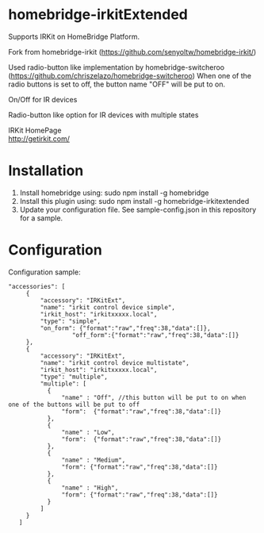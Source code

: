 # homebridge-irkitExtended

Supports IRKit on HomeBridge Platform.  

Fork from homebridge-irkit (https://github.com/senyoltw/homebridge-irkit/)

Used radio-button like implementation by homebridge-switcheroo (https://github.com/chriszelazo/homebridge-switcheroo)
When one of the radio buttons is set to off, the button name "OFF" will be put to on.

On/Off for IR devices

Radio-button like option for IR devices with multiple states

IRKit HomePage  
http://getirkit.com/  

# Installation
1. Install homebridge using: sudo npm install -g homebridge
2. Install this plugin using: sudo npm install -g homebridge-irkitextended
3. Update your configuration file. See sample-config.json in this repository for a sample.

# Configuration

Configuration sample:

 ```
"accessories": [
      {
          "accessory": "IRKitExt",
          "name": "irkit control device simple",
          "irkit_host": "irkitxxxxx.local",
          "type": "simple",
          "on_form": {"format":"raw","freq":38,"data":[]},
			       "off_form":{"format":"raw","freq":38,"data":[]}
      },
      {
          "accessory": "IRKitExt",
          "name": "irkit control device multistate",
          "irkit_host": "irkitxxxxx.local",
          "type": "multiple",
          "multiple": [
            {
                "name" : "Off", //this button will be put to on when one of the buttons will be put to off
                "form":  {"format":"raw","freq":38,"data":[]}
            },
            {
                "name" : "Low",
                "form":  {"format":"raw","freq":38,"data":[]}
            },
            {
                "name" : "Medium",
                "form": {"format":"raw","freq":38,"data":[]}
            },
            {
                "name" : "High",
                "form": {"format":"raw","freq":38,"data":[]}
            }
          ]
      }
    ]
```

